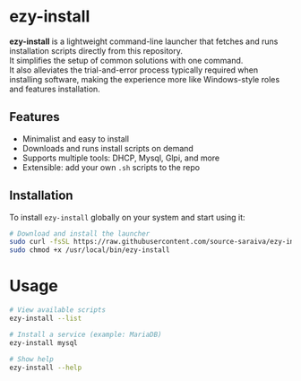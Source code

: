 # ezy-install

**ezy-install** is a lightweight command-line launcher that fetches and runs installation scripts directly from this repository.  
It simplifies the setup of common solutions with one command.  
It also alleviates the trial-and-error process typically required when installing software, making the experience more like Windows-style roles and features installation.

## Features

- Minimalist and easy to install  
- Downloads and runs install scripts on demand  
- Supports multiple tools: DHCP, Mysql, Glpi, and more  
- Extensible: add your own `.sh` scripts to the repo  

## Installation

To install `ezy-install` globally on your system and start using it:

```bash
# Download and install the launcher
sudo curl -fsSL https://raw.githubusercontent.com/source-saraiva/ezy-install/main/ezy-install.sh -o /usr/local/bin/ezy-install
sudo chmod +x /usr/local/bin/ezy-install
```
# Usage

```bash
# View available scripts
ezy-install --list

# Install a service (example: MariaDB)
ezy-install mysql

# Show help
ezy-install --help
